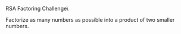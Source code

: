 RSA Factoring Challenge\

Factorize as many numbers as possible into a product of two smaller numbers.


